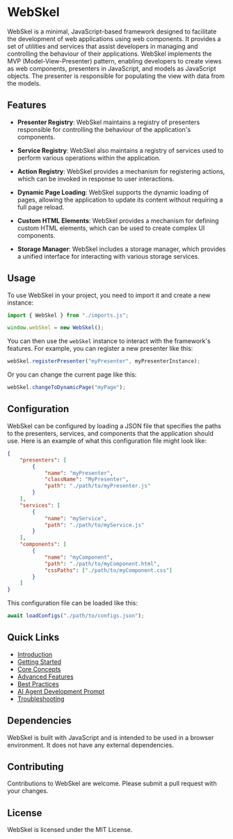 # WebSkel

WebSkel is a minimal, JavaScript-based framework designed to facilitate the development of web applications using web components. It provides a set of utilities and services that assist developers in managing and controlling the behaviour of their applications. WebSkel implements the MVP (Model-View-Presenter) pattern, enabling developers to create views as web components, presenters in JavaScript, and models as JavaScript objects. The presenter is responsible for populating the view with data from the models.
## Features

- **Presenter Registry**: WebSkel maintains a registry of presenters responsible for controlling the behaviour of the application's components.

- **Service Registry**: WebSkel also maintains a registry of services used to perform various operations within the application.

- **Action Registry**: WebSkel provides a mechanism for registering actions, which can be invoked in response to user interactions.

- **Dynamic Page Loading**: WebSkel supports the dynamic loading of pages, allowing the application to update its content without requiring a full page reload.

- **Custom HTML Elements**: WebSkel provides a mechanism for defining custom HTML elements, which can be used to create complex UI components.

- **Storage Manager**: WebSkel includes a storage manager, which provides a unified interface for interacting with various storage services.

## Usage

To use WebSkel in your project, you need to import it and create a new instance:

```javascript
import { WebSkel } from "./imports.js";

window.webSkel = new WebSkel();
```

You can then use the `webSkel` instance to interact with the framework's features. For example, you can register a new presenter like this:

```javascript
webSkel.registerPresenter("myPresenter", myPresenterInstance);
```

Or you can change the current page like this:

```javascript
webSkel.changeToDynamicPage("myPage");
```

## Configuration

WebSkel can be configured by loading a JSON file that specifies the paths to the presenters, services, and components that the application should use. Here is an example of what this configuration file might look like:

```json
{
    "presenters": [
        {
            "name": "myPresenter",
            "className": "MyPresenter",
            "path": "./path/to/myPresenter.js"
        }
    ],
    "services": [
        {
            "name": "myService",
            "path": "./path/to/myService.js"
        }
    ],
    "components": [
        {
            "name": "myComponent",
            "path": "./path/to/myComponent.html",
            "cssPaths": ["./path/to/myComponent.css"]
        }
    ]
}
```

This configuration file can be loaded like this:

```javascript
await loadConfigs("./path/to/configs.json");
```
## Quick Links

- [Introduction](webskel-guide.md#1-introduction)
- [Getting Started](webskel-guide.md#2-getting-started)
- [Core Concepts](webskel-guide.md#3-core-concepts)
- [Advanced Features](webskel-guide.md#4-advanced-features)
- [Best Practices](webskel-guide.md#5-best-practices)
- [AI Agent Development Prompt](webskel-guide.md#6-ai-agent-development-prompt)
- [Troubleshooting](webskel-guide.md#7-troubleshooting)

## Dependencies

WebSkel is built with JavaScript and is intended to be used in a browser environment. It does not have any external dependencies.

## Contributing

Contributions to WebSkel are welcome. Please submit a pull request with your changes.

## License

WebSkel is licensed under the MIT License.
